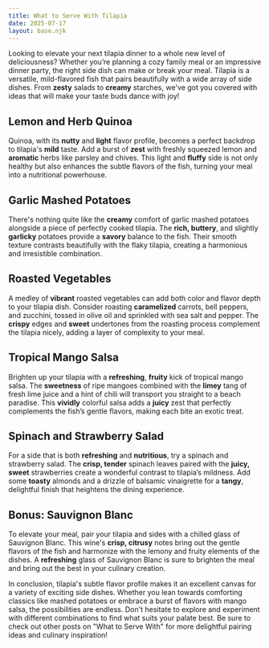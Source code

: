 ```yaml
---
title: What to Serve With Tilapia
date: 2025-07-17
layout: base.njk
---
```


Looking to elevate your next tilapia dinner to a whole new level of deliciousness? Whether you’re planning a cozy family meal or an impressive dinner party, the right side dish can make or break your meal. Tilapia is a versatile, mild-flavored fish that pairs beautifully with a wide array of side dishes. From **zesty** salads to **creamy** starches, we've got you covered with ideas that will make your taste buds dance with joy!

## **Lemon and Herb Quinoa**
Quinoa, with its **nutty** and **light** flavor profile, becomes a perfect backdrop to tilapia's **mild** taste. Add a burst of **zest** with freshly squeezed lemon and **aromatic** herbs like parsley and chives. This light and **fluffy** side is not only healthy but also enhances the subtle flavors of the fish, turning your meal into a nutritional powerhouse.

## **Garlic Mashed Potatoes**
There's nothing quite like the **creamy** comfort of garlic mashed potatoes alongside a piece of perfectly cooked tilapia. The **rich, buttery**, and slightly **garlicky** potatoes provide a **savory** balance to the fish. Their smooth texture contrasts beautifully with the flaky tilapia, creating a harmonious and irresistible combination.

## **Roasted Vegetables**
A medley of **vibrant** roasted vegetables can add both color and flavor depth to your tilapia dish. Consider roasting **caramelized** carrots, bell peppers, and zucchini, tossed in olive oil and sprinkled with sea salt and pepper. The **crispy** edges and **sweet** undertones from the roasting process complement the tilapia nicely, adding a layer of complexity to your meal.

## **Tropical Mango Salsa**
Brighten up your tilapia with a **refreshing**, **fruity** kick of tropical mango salsa. The **sweetness** of ripe mangoes combined with the **limey** tang of fresh lime juice and a hint of chili will transport you straight to a beach paradise. This **vividly** colorful salsa adds a **juicy** zest that perfectly complements the fish’s gentle flavors, making each bite an exotic treat.

## **Spinach and Strawberry Salad**
For a side that is both **refreshing** and **nutritious**, try a spinach and strawberry salad. The **crisp, tender** spinach leaves paired with the **juicy, sweet** strawberries create a wonderful contrast to tilapia’s mildness. Add some **toasty** almonds and a drizzle of balsamic vinaigrette for a **tangy**, delightful finish that heightens the dining experience.

## **Bonus: Sauvignon Blanc**
To elevate your meal, pair your tilapia and sides with a chilled glass of Sauvignon Blanc. This wine's **crisp, citrusy** notes bring out the gentle flavors of the fish and harmonize with the lemony and fruity elements of the dishes. A **refreshing** glass of Sauvignon Blanc is sure to brighten the meal and bring out the best in your culinary creation.

In conclusion, tilapia's subtle flavor profile makes it an excellent canvas for a variety of exciting side dishes. Whether you lean towards comforting classics like mashed potatoes or embrace a burst of flavors with mango salsa, the possibilities are endless. Don't hesitate to explore and experiment with different combinations to find what suits your palate best. Be sure to check out other posts on "What to Serve With" for more delightful pairing ideas and culinary inspiration!